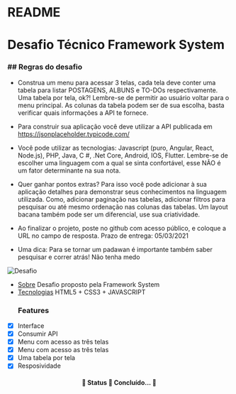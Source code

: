 # README

<h1>
Desafio Técnico Framework System
</h1>
<h3>
## Regras do desafio
</h3>

- Construa um menu para acessar 3 telas, cada tela deve conter uma tabela para listar POSTAGENS, ALBUNS e TO-DOs respectivamente. Uma tabela por tela, ok?! Lembre-se de permitir ao usuário voltar para o menu principal. As colunas da tabela podem ser de sua escolha, basta verificar quais informações a API te fornece.

- Para construir sua aplicação você deve utilizar a API publicada em https://jsonplaceholder.typicode.com/

- Você pode utilizar as tecnologias: Javascript (puro, Angular, React, Node.js), PHP, Java, C #, .Net Core, Android, IOS, Flutter. Lembre-se de escolher uma linguagem com a qual se sinta confortável, esse NÃO é um fator determinante na sua nota.

- Quer ganhar pontos extras? Para isso você pode adicionar à sua aplicação detalhes para demonstrar seus conhecimentos na linguagem utilizada. Como, adicionar paginação nas tabelas, adicionar filtros para pesquisar ou até mesmo ordenação nas colunas das tabelas. Um layout bacana também pode ser um diferencial, use sua criatividade.

* Ao finalizar o projeto, poste no github com acesso público, e coloque a URL no campo de resposta. Prazo de entrega: 05/03/2021

* Uma dica: Para se tornar um padawan é importante também saber pesquisar e correr atrás! Não tenha medo

![Desafio](https://media.giphy.com/media/LYUbQo4w6v7WM0GL7P/giphy.gif)
<p align="center">
<!--ts-->

- [Sobre](#Sobre)
  Desafio proposto pela Framework System
- [Tecnologias](#tecnologias)
  HTML5 + CSS3 + JAVASCRIPT
  ### Features

* [x] Interface
* [x] Consumir API
* [x] Menu com acesso as três telas
* [x] Menu com acesso as três telas
* [x] Uma tabela por tela
* [x] Resposividade
</p>
<h4 align="center"> 
	🚧  Status 🚀 Concluído...  🚧
</h4>
